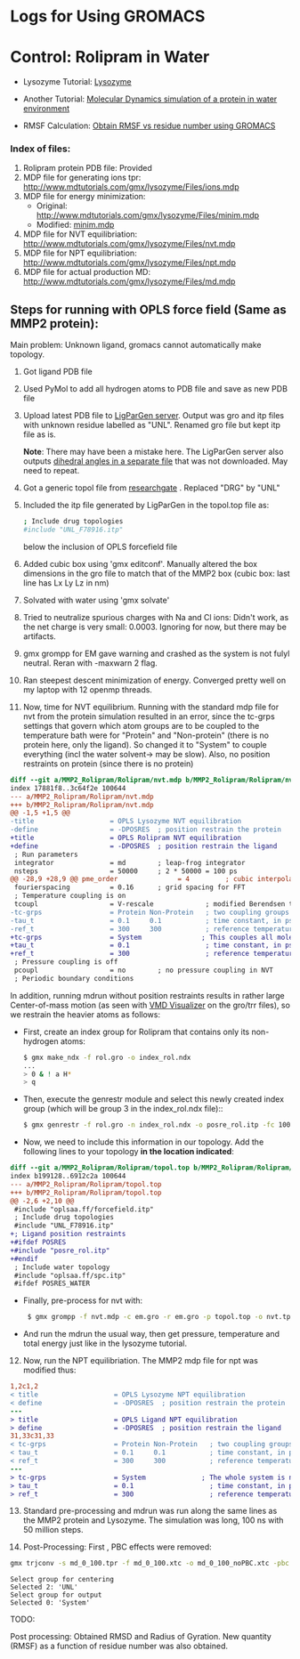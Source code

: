 # Logs for Using GROMACS

# Control: Rolipram in Water

* Lysozyme Tutorial: [Lysozyme](http://www.mdtutorials.com/gmx/lysozyme/index.html)

* Another Tutorial: [Molecular Dynamics simulation of a protein in water environment](https://www.compchems.com/gromacs-tutorial-molecular-dynamics-simulation-of-a-protein-in-water-environment/#protein-selection-and-initial-setup)
* RMSF Calculation: [Obtain RMSF vs residue number using GROMACS](https://www.compchems.com/how-to-compute-the-rmsf-using-gromacs/)



### Index of files:
 
1. Rolipram protein PDB file: Provided
2. MDP file for generating ions tpr: http://www.mdtutorials.com/gmx/lysozyme/Files/ions.mdp
3. MDP file for energy minimization: 
    * Original: http://www.mdtutorials.com/gmx/lysozyme/Files/minim.mdp
    * Modified: [minim.mdp](minim.mdp)
4. MDP file for NVT equilibriation: http://www.mdtutorials.com/gmx/lysozyme/Files/nvt.mdp
5. MDP file for NPT equilibriation: http://www.mdtutorials.com/gmx/lysozyme/Files/npt.mdp
6. MDP file for actual production MD: http://www.mdtutorials.com/gmx/lysozyme/Files/md.mdp

## Steps for running with OPLS force field (Same as MMP2 protein):

Main problem: Unknown ligand, gromacs cannot automatically make topology.

1. Got ligand PDB file
2. Used PyMol to add all hydrogen atoms to PDB file and save as new PDB file
3. Upload latest PDB file to [LigParGen server](http://zarbi.chem.yale.edu/ligpargen/). Output was gro and itp files with unknown residue labelled as "UNL". Renamed gro file but kept itp file as is.

	**Note**: There may have been a mistake here. The LigParGen server also outputs [dihedral angles in a separate file](http://www.mdtutorials.com/gmx/complex/02_topology.html) that was not downloaded. May need to repeat.

4. Got a generic topol file from [researchgate](https://www.researchgate.net/post/How_to_generate_top_file_for_Gromacs) . Replaced "DRG" by "UNL"
5. Included the itp file generated by LigParGen in the topol.top file as:
    ```bash
    ; Include drug topologies
    #include "UNL_F78916.itp"
    ```
    below the inclusion of OPLS forcefield file 
6. Added cubic box using 'gmx editconf'. Manually altered the box dimensions in the gro file to match that of the MMP2 box (cubic box: last line has Lx Ly Lz in nm)
7. Solvated with water using 'gmx solvate'
8. Tried to neutralize spurious charges with Na and Cl ions: Didn't work, as the net charge is very small: 0.0003. Ignoring for now, but there may be artifacts.
9. gmx grompp for EM gave warning and crashed as the system is not fulyl neutral. Reran with -maxwarn 2 flag.
10. Ran steepest descent minimization of energy. Converged pretty well on my laptop with 12 openmp threads.
11. Now, time for NVT equilibrium. Running with the standard mdp file for nvt from the protein simulation resulted in an error, since the tc-grps settings that govern which atom groups are to be coupled to the temperature bath were for "Protein" and "Non-protein" (there is no protein here, only the ligand). So changed it to "System" to couple everything (incl the water solvent-> may be slow). Also, no position restraints on protein (since there is no protein)
```diff
diff --git a/MMP2_Rolipram/Rolipram/nvt.mdp b/MMP2_Rolipram/Rolipram/nvt.mdp
index 17881f8..3c64f2e 100644
--- a/MMP2_Rolipram/Rolipram/nvt.mdp
+++ b/MMP2_Rolipram/Rolipram/nvt.mdp
@@ -1,5 +1,5 @@
-title                   = OPLS Lysozyme NVT equilibration 
-define                  = -DPOSRES  ; position restrain the protein
+title                   = OPLS Rolipram NVT equilibration 
+define                  = -DPOSRES  ; position restrain the ligand
 ; Run parameters
 integrator              = md        ; leap-frog integrator
 nsteps                  = 50000     ; 2 * 50000 = 100 ps
@@ -28,9 +28,9 @@ pme_order               = 4         ; cubic interpolation
 fourierspacing          = 0.16      ; grid spacing for FFT
 ; Temperature coupling is on
 tcoupl                  = V-rescale             ; modified Berendsen thermostat
-tc-grps                 = Protein Non-Protein   ; two coupling groups - more accurate
-tau_t                   = 0.1     0.1           ; time constant, in ps
-ref_t                   = 300     300           ; reference temperature, one for each group, in K
+tc-grps                 = System               ; This couples all molecules (incl the water) to the bath
+tau_t                   = 0.1                   ; time constant, in ps
+ref_t                   = 300                   ; reference temperature, one for each group, in K
 ; Pressure coupling is off
 pcoupl                  = no        ; no pressure coupling in NVT
 ; Periodic boundary conditions

```


In addition, running mdrun without position restraints results in rather large Center-of-mass motion (as seen with [VMD Visualizer](https://www.ks.uiuc.edu/Research/vmd/) on the gro/trr files), so we restrain the heavier atoms as follows:

* First, create an index group for Rolipram that contains only its non-hydrogen atoms:

   ```bash
   $ gmx make_ndx -f rol.gro -o index_rol.ndx
   ...
   > 0 & ! a H*
   > q
   ```

* Then, execute the genrestr module and select this newly created index group (which will be group 3 in the index_rol.ndx file)::

    ```bash
    $ gmx genrestr -f rol.gro -n index_rol.ndx -o posre_rol.itp -fc 1000 1000 1000
    ```


* Now, we need to include this information in our topology. Add the following lines to your topology **in the location indicated**:

```diff
diff --git a/MMP2_Rolipram/Rolipram/topol.top b/MMP2_Rolipram/Rolipram/topol.top
index b199128..6912c2a 100644
--- a/MMP2_Rolipram/Rolipram/topol.top
+++ b/MMP2_Rolipram/Rolipram/topol.top
@@ -2,6 +2,10 @@
 #include "oplsaa.ff/forcefield.itp"
 ; Include drug topologies
 #include "UNL_F78916.itp"
+; Ligand position restraints
+#ifdef POSRES
+#include "posre_rol.itp"
+#endif
 ; Include water topology
 #include "oplsaa.ff/spc.itp"
 #ifdef POSRES_WATER
```


* Finally, pre-process for nvt with:

   ```bash
    $ gmx grompp -f nvt.mdp -c em.gro -r em.gro -p topol.top -o nvt.tpr -maxwarn 2
   ```

* And run the mdrun the usual way, then get pressure, temperature and total energy just like in the lysozyme tutorial.




12. Now, run the NPT equilibriation. The MMP2 mdp file for npt was modified thus:

```diff
1,2c1,2
< title                   = OPLS Lysozyme NPT equilibration 
< define                  = -DPOSRES  ; position restrain the protein
---
> title                   = OPLS Ligand NPT equilibration 
> define                  = -DPOSRES  ; position restrain the ligand
31,33c31,33
< tc-grps                 = Protein Non-Protein   ; two coupling groups - more accurate
< tau_t                   = 0.1     0.1           ; time constant, in ps
< ref_t                   = 300     300           ; reference temperature, one for each group, in K
---
> tc-grps                 = System              ; The whole system is now coupled
> tau_t                   = 0.1                   ; time constant, in ps
> ref_t                   = 300                   ; reference temperature, one for each group, in K
```

13. Standard pre-processing and mdrun was run along the same lines as the MMP2 protein and Lysozyme. The simulation was long, 100 ns with 50 million steps.

14. Post-Processing: First , PBC effects were removed:
	
```bash
gmx trjconv -s md_0_100.tpr -f md_0_100.xtc -o md_0_100_noPBC.xtc -pbc mol -center
```
	Select group for centering
	Selected 2: 'UNL'
	Select group for output
	Selected 0: 'System'

TODO:

Post processing: Obtained RMSD and Radius of Gyration. New quantity (RMSF) as a function of residue number was also obtained.


